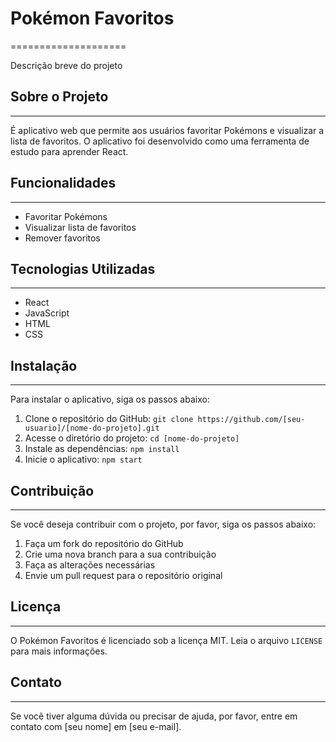 # Pokémon Favoritos
====================

Descrição breve do projeto

## Sobre o Projeto
---------------

É aplicativo web que permite aos usuários favoritar Pokémons e visualizar a lista de favoritos. O aplicativo foi desenvolvido como uma ferramenta de estudo para aprender React.

## Funcionalidades
--------------

*   Favoritar Pokémons
*   Visualizar lista de favoritos
*   Remover favoritos

## Tecnologias Utilizadas
----------------------

*   React
*   JavaScript
*   HTML
*   CSS

## Instalação
------------

Para instalar o aplicativo, siga os passos abaixo:

1.  Clone o repositório do GitHub: `git clone https://github.com/[seu-usuario]/[nome-do-projeto].git`
2.  Acesse o diretório do projeto: `cd [nome-do-projeto]`
3.  Instale as dependências: `npm install`
4.  Inicie o aplicativo: `npm start`

## Contribuição
------------

Se você deseja contribuir com o projeto, por favor, siga os passos abaixo:

1.  Faça um fork do repositório do GitHub
2.  Crie uma nova branch para a sua contribuição
3.  Faça as alterações necessárias
4.  Envie um pull request para o repositório original

## Licença
-------

O Pokémon Favoritos é licenciado sob a licença MIT. Leia o arquivo `LICENSE` para mais informações.

## Contato
---------

Se você tiver alguma dúvida ou precisar de ajuda, por favor, entre em contato com [seu nome] em [seu e-mail].